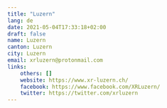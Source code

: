 ```yaml
---
title: "Luzern"
lang: de
date: 2021-05-04T17:33:18+02:00
draft: false
name: Luzern
canton: Luzern
city: Luzern
email: xrluzern@protonmail.com
links:
    others: []
    website: https://www.xr-luzern.ch/
    facebook: https://www.facebook.com/XRLuzern/
    twitter: https://twitter.com/xrluzern
---
```


